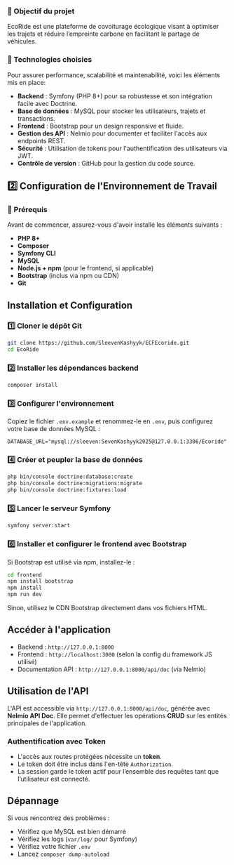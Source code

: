 ### 🔹 Objectif du projet
EcoRide est une plateforme de covoiturage écologique visant à optimiser les trajets et réduire l’empreinte carbone en facilitant le partage de véhicules.

### 🔹 Technologies choisies
Pour assurer performance, scalabilité et maintenabilité, voici les éléments mis en place:
- **Backend** : Symfony (PHP 8+) pour sa robustesse et son intégration facile avec Doctrine.
- **Base de données** : MySQL pour stocker les utilisateurs, trajets et transactions.
- **Frontend** : Bootstrap pour un design responsive et fluide.
- **Gestion des API** : Nelmio pour documenter et faciliter l'accès aux endpoints REST.
- **Sécurité** : Utilisation de tokens pour l'authentification des utilisateurs via JWT.
- **Contrôle de version** : GitHub pour la gestion du code source.

## 2️⃣ Configuration de l'Environnement de Travail

### 📌 Prérequis
Avant de commencer, assurez-vous d'avoir installé les éléments suivants :
- **PHP 8+**
- **Composer**
- **Symfony CLI**
- **MySQL**
- **Node.js + npm** (pour le frontend, si applicable)
- **Bootstrap** (inclus via npm ou CDN)
- **Git**

## Installation et Configuration

### 1️⃣ Cloner le dépôt Git
```bash
git clone https://github.com/SleevenKashyyk/ECFEcoride.git
cd EcoRide
```

### 2️⃣ Installer les dépendances backend
```bash
composer install
```

### 3️⃣ Configurer l'environnement
Copiez le fichier `.env.example` et renommez-le en `.env`, puis configurez votre base de données MySQL :
```dotenv
DATABASE_URL="mysql://sleeven:SevenKashyyk2025@127.0.0.1:3306/Ecoride"
```

### 4️⃣ Créer et peupler la base de données
```bash
php bin/console doctrine:database:create
php bin/console doctrine:migrations:migrate
php bin/console doctrine:fixtures:load
```

### 5️⃣ Lancer le serveur Symfony
```bash
symfony server:start
```

### 6️⃣ Installer et configurer le frontend avec Bootstrap
Si Bootstrap est utilisé via npm, installez-le :
```bash
cd frontend
npm install bootstrap
npm install
npm run dev
```
Sinon, utilisez le CDN Bootstrap directement dans vos fichiers HTML.

## Accéder à l'application
- Backend : `http://127.0.0.1:8000`
- Frontend : `http://localhost:3000` (selon la config du framework JS utilisé)
- Documentation API : `http://127.0.0.1:8000/api/doc` (via Nelmio)

## Utilisation de l'API
L'API est accessible via `http://127.0.0.1:8000/api/doc`, générée avec **Nelmio API Doc**. Elle permet d'effectuer les opérations **CRUD** sur les entités principales de l'application.

### Authentification avec Token
- L'accès aux routes protégées nécessite un **token**.
- Le token doit être inclus dans l'en-tête `Authorization`.
- La session garde le token actif pour l’ensemble des requêtes tant que l’utilisateur est connecté.

## Dépannage
Si vous rencontrez des problèmes :
- Vérifiez que MySQL est bien démarré
- Vérifiez les logs (`var/log/` pour Symfony)
- Vérifiez votre fichier `.env`
- Lancez `composer dump-autoload`




